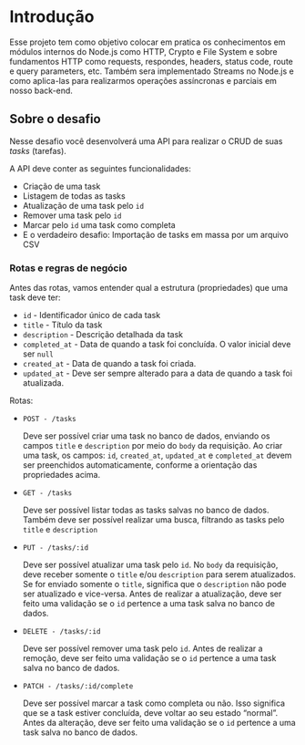 # Introdução 

Esse projeto tem como objetivo colocar em pratica os conhecimentos em módulos internos do Node.js como HTTP, Crypto e File System e sobre fundamentos HTTP como requests, respondes, headers, status code, route e query parameters, etc. Também sera implementado Streams no Node.js e como aplica-las para realizarmos operações assíncronas e parciais em nosso back-end.

## Sobre o desafio

Nesse desafio você desenvolverá uma API para realizar o CRUD de suas *tasks* (tarefas).

A API deve conter as seguintes funcionalidades:

- Criação de uma task
- Listagem de todas as tasks
- Atualização de uma task pelo `id`
- Remover uma task pelo `id`
- Marcar pelo `id` uma task como completa
- E o verdadeiro desafio: Importação de tasks em massa por um arquivo CSV

### Rotas e regras de negócio

Antes das rotas, vamos entender qual a estrutura (propriedades) que uma task deve ter:

- `id` - Identificador único de cada task
- `title` - Título da task
- `description` - Descrição detalhada da task
- `completed_at` - Data de quando a task foi concluída. O valor inicial deve ser `null`
- `created_at` - Data de quando a task foi criada.
- `updated_at` - Deve ser sempre alterado para a data de quando a task foi atualizada.

Rotas:

- `POST - /tasks`
    
    Deve ser possível criar uma task no banco de dados, enviando os campos `title` e `description` por meio do `body` da requisição.
    Ao criar uma task, os campos: `id`, `created_at`, `updated_at` e `completed_at` devem ser preenchidos automaticamente, conforme a orientação das propriedades acima.

- `GET - /tasks`
    
    Deve ser possível listar todas as tasks salvas no banco de dados.
    Também deve ser possível realizar uma busca, filtrando as tasks pelo `title` e `description`

- `PUT - /tasks/:id`
    
    Deve ser possível atualizar uma task pelo `id`.
    No `body` da requisição, deve receber somente o `title` e/ou `description` para serem atualizados.
    Se for enviado somente o `title`, significa que o `description` não pode ser atualizado e vice-versa.
    Antes de realizar a atualização, deve ser feito uma validação se o `id` pertence a uma task salva no banco de dados.

- `DELETE - /tasks/:id`
    
    Deve ser possível remover uma task pelo `id`.
    Antes de realizar a remoção, deve ser feito uma validação se o `id` pertence a uma task salva no banco de dados.

- `PATCH - /tasks/:id/complete`
    
    Deve ser possível marcar a task como completa ou não. Isso significa que se a task estiver concluída, deve voltar ao seu estado “normal”.
    Antes da alteração, deve ser feito uma validação se o `id` pertence a uma task salva no banco de dados.